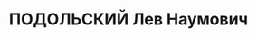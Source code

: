 ---
title: ПОДОЛЬСКИЙ Лев Наумович
description: 'Род. в 1908, г. Кременчуг, еврей. Проживал: Змеиногорский р-н, с. Горно-Колыванское.
  Нач. планово-экономического отдела треста "Колыванстрой"

  Арестован 27.01.1937. Обв. по ст. 58-7, 8, 11 УК. Приговор: ВК ВС СССР, 11.06.1938
  – ВМН. Расстрелян 11.06.1938, в г. Новосибирске.

  Реабилитирован Прокуратурой Алтайского края 19.08.2003'
---